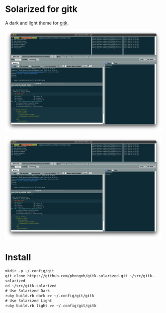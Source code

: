 Solarized for gitk
==================

A dark and light theme for [gitk](https://git-scm.com/docs/gitk).

![Solarized Dark](./gitk-solarized-dark.png)

![Solarized Light](./gitk-solarized-dark.png)

Install
=======


```shell
mkdir -p ~/.config/git
git clone https://github.com/phongnh/gitk-solarized.git ~/src/gitk-solarized
cd ~/src/gitk-solarized
# Use Solarized Dark
ruby build.rb dark >> ~/.config/git/gitk
# Use Solarized Light
ruby build.rb light >> ~/.config/git/gitk
```

